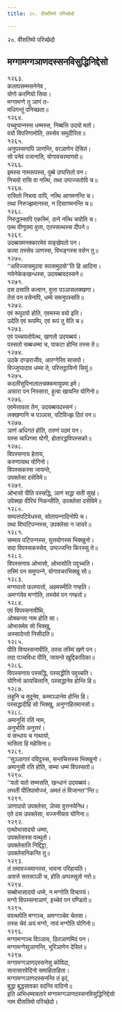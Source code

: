 ```yaml
---
title: २०. वीसतिमो परिच्छेदो

---
```

२०. वीसतिमो परिच्छेदो  


## मग्गामग्गञाणदस्सनविसुद्धिनिद्देसो

१२६३.  
कलापसम्मसनेनेव ,  
योगो करणियो सिया।  
मग्गामग्गे तु ञाणं त-  
मधिगन्तुं पनिच्छता॥  
१२६४.  
पच्‍चुप्पन्‍नस्स धम्मस्स, निब्बत्ति उदयो मतो।  
वयो विपरिणामोति, तस्सेव समुदीरिता॥  
१२६५.  
अनुपस्सनापि ञाणन्ति, वरञाणेन देसितं।  
सो पनेवं पजानाति, योगावचरमाणवो॥  
१२६६.  
इमस्स नामरूपस्स, पुब्बे उप्पत्तितो पन।  
निचयो रासि वा नत्थि, तथा उप्पज्‍जतोपि च॥  
१२६७.  
रासितो निचया वापि, नत्थि आगमनन्ति च।  
तथा निरुज्झमानस्स, न दिसागमनन्ति च॥  
१२६८.  
निरुद्धस्सापि एकस्मिं, ठाने नत्थि चयोति च।  
एत्थ वीणूपमा वुत्ता, एतस्सत्थस्स दीपने॥  
१२६९.  
उदब्बयमनक्‍कारमेवं सङ्खेपतो पन।  
कत्वा तस्सेव ञाणस्स, विभङ्गस्स वसेन तु॥  
१२७०.  
‘‘अविज्‍जासमुदया रूपसमुदयो’’ति हि आदिना।  
नयेनेकेकखन्धस्स, उदयब्बयदस्सने॥  
१२७१.  
दस दसाति कत्वान, वुत्ता पञ्‍ञासलक्खणा।  
तेसं पन वसेनापि, धम्मे समनुपस्सति॥  
१२७२.  
एवं रूपुदयो होति, एवमस्स वयो इति।  
उदेति एवं रूपम्पि, एवं रूपं तु वेति च॥  
१२७३.  
एवं पच्‍चयतोपेत्थ, खणतो उदयब्बयं।  
पस्सतो सब्बधम्मा च, पाकटा होन्ति तस्स ते॥  
१२७४.  
उदके दण्डराजीव, आरग्गेरिव सासपो।  
विज्‍जुप्पादाव धम्मा ते, परित्तट्ठायिनो सियुं॥  
१२७५.  
कदलीसुपिनालातचक्‍कमायुपमा इमे।  
असारा पन निस्सारा, हुत्वा खायन्ति योगिनो॥  
१२७६.  
एवमेत्तावता तेन, उदयब्बयदस्सनं।  
लक्खणानि च पञ्‍ञास, पटिविज्झ ठितं पन॥  
१२७७.  
ञाणं अधिगतं होति, तरुणं पठमं पन।  
यस्स चाधिगमा योगी, होतारद्धविपस्सको॥  
१२७८.  
विपस्सनाय हेताय,  
करुणायाथ योगिनो।  
विपस्सकस्स जायन्ते,  
उपक्‍लेसा दसेविमे॥  
१२७९.  
ओभासो पीति पस्सद्धि, ञाणं सद्धा सती सुखं।  
उपेक्खा वीरियं निकन्तीति, उपक्‍लेसा दसेविमे॥  
१२८०.  
सम्पत्तपटिवेधस्स, सोतापन्‍नादिनोपि च।  
तथा विप्पटिपन्‍नस्स, उपक्‍लेसा न जायरे॥  
१२८१.  
सम्माव पटिपन्‍नस्स, युत्तयोगस्स भिक्खुनो।  
सदा विपस्सकस्सेव, उप्पज्‍जन्ति किरस्सु ते॥  
१२८२.  
विपस्सनाय ओभासो, ओभासोति पवुच्‍चति।  
तस्मिं पन समुप्पन्‍ने, योगावचरभिक्खु सो॥  
१२८३.  
मग्गप्पत्तो फलप्पत्तो, अहमस्मीति गण्हति।  
अमग्गंयेव मग्गोति, तस्सेवं पन गण्हतो॥  
१२८४.  
एवं विपस्सनावीथि,  
ओक्‍कन्ता नाम होति सा।  
ओभासमेव सो भिक्खु,  
अस्सादेन्तो निसीदति॥  
१२८५.  
पीति विप्पस्सनापीति, तस्स तस्मिं खणे पन।  
तदा पञ्‍चविधा पीति, जायन्ते खुद्दिकादिका॥  
१२८६.  
विपस्सनाय पस्सद्धि, पस्सद्धीति पवुच्‍चति।  
योगिनो कायचित्तानि, पस्सद्धानेव होन्ति हि॥  
१२८७.  
लहूनि च मुदूनेव, कम्मञ्‍ञानेव होन्ति हि।  
पस्सद्धादीहि सो भिक्खु, अनुग्गहितमानसो॥  
१२८८.  
अमानुसिं रतिं नाम,  
अनुभोति अनुत्तरं।  
यं सन्धाय च गाथायो,  
भासिता हि महेसिना॥  
१२८९.  
‘‘सुञ्‍ञागारं पविट्ठस्स, सन्तचित्तस्स भिक्खुनो।  
अमानुसी रति होति, सम्मा धम्मं विपस्सतो॥  
१२९०.  
‘‘यतो यतो सम्मसति, खन्धानं उदयब्बयं।  
लभती पीतिपामोज्‍जं, अमतं तं विजानत’’न्ति॥  
१२९१.  
ञाणादयो उपक्‍लेसा, ञेय्या वुत्तनयेनिध।  
एते दस उपक्‍लेसा, वज्‍जनीयाव योगिना॥  
१२९२.  
एत्थोभासादयो धम्मा,  
उपक्‍लेसस्स वत्थुतो।  
उपक्‍लेसाति निद्दिट्ठा,  
उपक्‍लेसनिकन्ति तु॥  
१२९३.  
तं तमावज्‍जमानस्स, भावना परिहायति।  
असत्ते सत्तसञ्‍ञी च, होति अप्पस्सुतो नरो॥  
१२९४.  
सब्बोभासादयो धम्मे, न मग्गोति विचारयं।  
मग्गो विपस्सनाञाणं, इच्‍चेवं पन पण्डितो॥  
१२९५.  
ववत्थपेति मग्गञ्‍च, अमग्गञ्‍चेव चेतसा।  
तस्स चेवं अयं मग्गो, नायं मग्गोति योगिनो॥  
१२९६.  
मग्गामग्गञ्‍च विञ्‍ञाय, ठितञाणमिदं पन।  
मग्गामग्गेसुञाणन्ति, भूरिञाणेन देसितं॥  
१२९७.  
मग्गामग्गञाणदस्सनेसु कोविदा,  
सारासारवेदिनो समाहिताहिता।  
मग्गामग्गञाणदस्सनन्ति तं इदं,  
बुद्धा बुद्धसावका वदन्ति वादिनो॥  
इति अभिधम्मावतारे मग्गामग्गञाणदस्सनविसुद्धिनिद्देसो  
नाम वीसतिमो परिच्छेदो।  